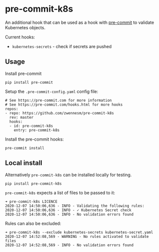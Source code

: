 # pre-commit-k8s

An additional hook that can be used as a hook with [pre-commit](https://pre-commit.com/) to validate Kubernetes objects.

Current hooks:

* `kubernetes-secrets` - check if secrets are pushed

## Usage

Install pre-commit

```
pip install pre-commit
```

Setup the `.pre-commit-config.yaml` config file:

```
# See https://pre-commit.com for more information
# See https://pre-commit.com/hooks.html for more hooks
repos:
- repo: https://github.com/zwennesm/pre-commit-k8s
  rev: master
  hooks:
  - id: pre-commit-k8s
    entry: pre-commit-k8s
```

Install the pre-commit hooks:

```
pre-commit install
```

## Local install

Alternatively `pre-commit-k8s` can be installed locally for testing.

```
pip install pre-commit-k8s
```

`pre-commit-k8s` expects a list of files to be passed to it:

```
➜ pre-commit-k8s LICENCE                                          
2020-12-07 14:50:06,636 - INFO - Validating the following rules:
2020-12-07 14:50:06,636 - INFO - ✓ Kubernetes Secret check
2020-12-07 14:50:06,636 - INFO - No validation errors found
```

Rules can also be excluded:

```
➜ pre-commit-k8s --exclude kubernetes-secrets kubernetes-secret.yaml 
2020-12-07 14:52:08,569 - WARNING - No rules activated to validate files
2020-12-07 14:52:08,569 - INFO - No validation errors found
```
